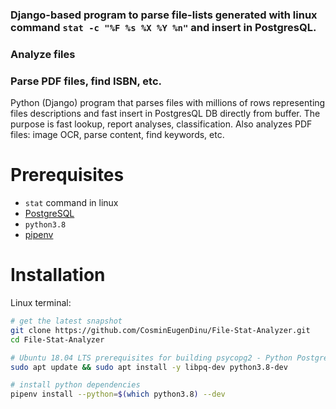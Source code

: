 ### Django-based program to parse file-lists generated with linux command `stat -c "%F %s %X %Y %n"` and insert in PostgresQL.
### Analyze files
### Parse PDF files, find ISBN, etc.


Python (Django) program that parses files with millions of rows representing files descriptions and fast insert in PostgresQL DB directly from buffer. The purpose is fast lookup, report analyses, classification. Also analyzes PDF files: image OCR, parse content, find keywords, etc.
# Prerequisites

- `stat` command in linux
- [PostgreSQL](https://www.postgresql.org/)
- `python3.8`
- [pipenv](https://pypi.org/project/pipenv/)

# Installation

Linux terminal:
```bash
# get the latest snapshot
git clone https://github.com/CosminEugenDinu/File-Stat-Analyzer.git
cd File-Stat-Analyzer

# Ubuntu 18.04 LTS prerequisites for building psycopg2 - Python PostgreSQL Connector
sudo apt update && sudo apt install -y libpq-dev python3.8-dev

# install python dependencies
pipenv install --python=$(which python3.8) --dev

```


